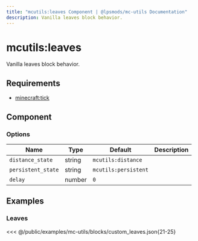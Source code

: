 ```yaml
---
title: "mcutils:leaves Component | @lpsmods/mc-utils Documentation"
description: Vanilla leaves block behavior.
---
```


# mcutils:leaves

Vanilla leaves block behavior.

## Requirements

- [minecraft:tick](https://learn.microsoft.com/en-us/minecraft/creator/reference/content/blockreference/examples/blockcomponents/minecraftblock_tick)

## Component

### Options

| Name               | Type   | Default              | Description |
| ------------------ | ------ | -------------------- | ----------- |
| `distance_state`   | string | `mcutils:distance`   |             |
| `persistent_state` | string | `mcutils:persistent` |             |
| `delay`            | number | `0`                  |             |

## Examples

### Leaves

<<< @/public/examples/mc-utils/blocks/custom_leaves.json{21-25}

